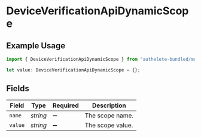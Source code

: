 # DeviceVerificationApiDynamicScope

## Example Usage

```typescript
import { DeviceVerificationApiDynamicScope } from "authelete-bundled/models/operations";

let value: DeviceVerificationApiDynamicScope = {};
```

## Fields

| Field              | Type               | Required           | Description        |
| ------------------ | ------------------ | ------------------ | ------------------ |
| `name`             | *string*           | :heavy_minus_sign: | The scope name.    |
| `value`            | *string*           | :heavy_minus_sign: | The scope value.   |